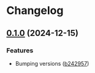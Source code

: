 # Changelog

## [0.1.0](https://github.com/gitops-toolbox/helm-charts/compare/two-v0.0.1...two-v0.1.0) (2024-12-15)


### Features

* Bumping versions ([b242957](https://github.com/gitops-toolbox/helm-charts/commit/b24295750395af9159504198ba66f7250c5604b2))

